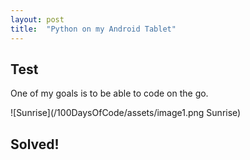 ```yaml
---
layout: post
title:  "Python on my Android Tablet"
---
```


## Test ##
One of my goals is to be able to code on the go.

![Sunrise](/100DaysOfCode/assets/image1.png Sunrise)


## Solved! ##



